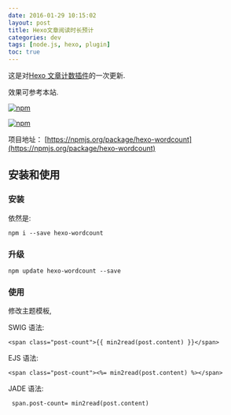```yaml
---
date: 2016-01-29 10:15:02
layout: post
title: Hexo文章阅读时长预计
categories: dev
tags: [node.js, hexo, plugin]
toc: true
---
```


这是对[Hexo 文章计数插件](http://blog.willin.wang/posts/2015/hexo-wordcount/)的一次更新.

效果可参考本站.

<!-- more -->

[![npm](https://img.shields.io/npm/dm/hexo-wordcount.svg)](https://npmjs.org/package/hexo-wordcount)

[![npm](https://img.shields.io/npm/dt/hexo-wordcount.svg)](https://npmjs.org/package/hexo-wordcount)

项目地址： [https://npmjs.org/package/hexo-wordcount](https://npmjs.org/package/hexo-wordcount)

## 安装和使用

### 安装

依然是:

```
npm i --save hexo-wordcount
```

### 升级

```
npm update hexo-wordcount --save
```

### 使用

修改主题模板,

SWIG 语法:

```swig
<span class="post-count">{{ min2read(post.content) }}</span>
```

EJS 语法:

```ejs
<span class="post-count"><%= min2read(post.content) %></span>
```

JADE 语法:

```jade
 span.post-count= min2read(post.content)
```
